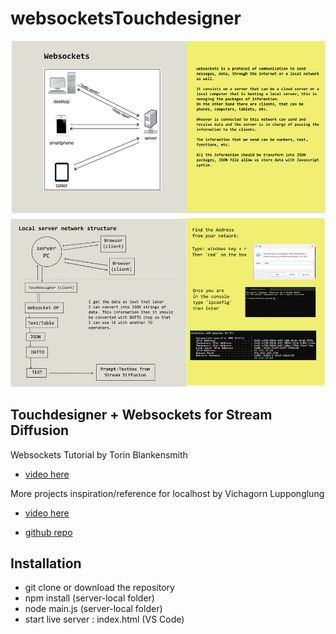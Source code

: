# websocketsTouchdesigner

![about websockets](https://github.com/Koproduktionslabor/websocketsTouchdesigner/blob/main/websocketsDocumentation.png?raw=true)

## Touchdesigner + Websockets for Stream Diffusion

Websockets Tutorial by Torin Blankensmith

- [video here](https://www.youtube.com/playlist?list=PLgfxkm9xFocaQvweC3KF3uIeQyDhsLhWX)

More projects inspiration/reference for localhost by Vichagorn Lupponglung

- [video here](https://www.youtube.com/watch?v=GvShB0FiJ0E&ab_channel=VichagornLupponglung) 

- [github repo](https://github.com/rimand/Socket-Server-Online-vs-Local/tree/main)


## Installation
 - git clone or download the repository
 - npm install (server-local folder)
 - node main.js (server-local folder)
 - start live server : index.html (VS Code)
